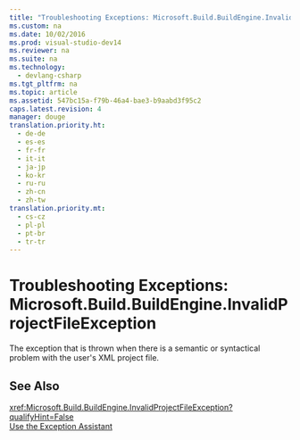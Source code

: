 ```yaml
---
title: "Troubleshooting Exceptions: Microsoft.Build.BuildEngine.InvalidProjectFileException"
ms.custom: na
ms.date: 10/02/2016
ms.prod: visual-studio-dev14
ms.reviewer: na
ms.suite: na
ms.technology: 
  - devlang-csharp
ms.tgt_pltfrm: na
ms.topic: article
ms.assetid: 547bc15a-f79b-46a4-bae3-b9aabd3f95c2
caps.latest.revision: 4
manager: douge
translation.priority.ht: 
  - de-de
  - es-es
  - fr-fr
  - it-it
  - ja-jp
  - ko-kr
  - ru-ru
  - zh-cn
  - zh-tw
translation.priority.mt: 
  - cs-cz
  - pl-pl
  - pt-br
  - tr-tr
---
```

# Troubleshooting Exceptions: Microsoft.Build.BuildEngine.InvalidProjectFileException
The exception that is thrown when there is a semantic or syntactical problem with the user's XML project file.  
  
## See Also  
 <xref:Microsoft.Build.BuildEngine.InvalidProjectFileException?qualifyHint=False>   
 [Use the Exception Assistant](../Topic/How%20to:%20Use%20the%20Exception%20Assistant.md)